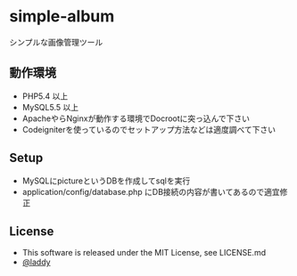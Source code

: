 # simple-album

シンプルな画像管理ツール

## 動作環境

- PHP5.4 以上
- MySQL5.5 以上
- ApacheやらNginxが動作する環境でDocrootに突っ込んで下さい
- Codeigniterを使っているのでセットアップ方法などは適度調べて下さい

## Setup

- MySQLにpictureというDBを作成してsqlを実行
- application/config/database.php にDB接続の内容が書いてあるので適宜修正


## License

- This software is released under the MIT License, see LICENSE.md
- [@laddy](https://twitter.com/laddy, "laddy")


